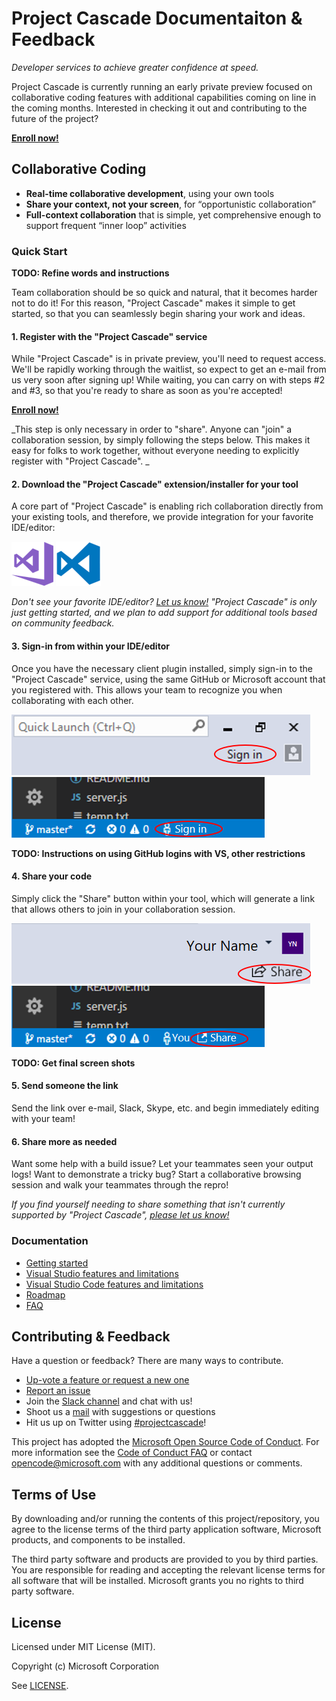 # Project Cascade Documentaiton & Feedback
_Developer services to achieve greater confidence at speed._

Project Cascade is currently running an early private preview focused on collaborative coding features with additional capabilities coming on line in the coming months. Interested in checking it out and contributing to the future of the project?

**[Enroll now!]()** 

## Collaborative Coding

- **Real-time collaborative development**, using your own tools
- **Share your context, not your screen**, for “opportunistic collaboration”
- **Full-context collaboration** that is simple, yet comprehensive enough to support frequent “inner loop” activities

### Quick Start

**TODO: Refine words and instructions**

Team collaboration should be so quick and natural, that it becomes harder not to do it! For this reason, "Project Cascade" makes it simple to get started, so that you can seamlessly begin sharing your work and ideas.

#### 1. Register with the "Project Cascade" service

While "Project Cascade" is in private preview, you'll need to request access. We'll be rapidly working through the waitlist, so expect to get an e-mail from us very soon after signing up! While waiting, you can carry on with steps #2 and #3, so that you're ready to share as soon as you're accepted!

**[Enroll now!]()** 

_This step is only necessary in order to "share". Anyone can "join" a collaboration session, by simply following the steps below. This makes it easy for folks to work together, without everyone needing to explicitly register with "Project Cascade". _

#### 2. Download the "Project Cascade" extension/installer for your tool
A core part of "Project Cascade" is enabling rich collaboration directly from your existing tools, and therefore, we provide integration for your favorite IDE/editor: 

![VS Download](docs/media/vs-icon.png) ![VS Code Download](docs/media/vscode-icon.png)

_Don't see your favorite IDE/editor? [Let us know!](CONTRIBUTING.md) "Project Cascade" is only just getting started, and we plan to add support for additional tools based on community feedback._

#### 3. Sign-in from within your IDE/editor

Once you have the necessary client plugin installed, simply sign-in to the "Project Cascade" service, using the same GitHub or Microsoft account that you registered with. This allows your team to recognize you when collaborating with each other. 

![VS Download](docs/media/vs-sign-in-button.png) ![VS Code Download](docs/media/vscode-sign-in-button.png)

**TODO: Instructions on using GitHub logins with VS, other restrictions**

#### 4. Share your code

Simply click the "Share" button within your tool, which will generate a link that allows others to join in your collaboration session. 

![VS Download](docs/media/vs-share-button.png) ![VS Code Download](docs/media/vscode-share-button.png)

**TODO: Get final screen shots**

#### 5. Send someone the link

Send the link over e-mail, Slack, Skype, etc. and begin immediately editing with your team!

#### 6. Share more as needed

Want some help with a build issue? Let your teammates seen your output logs! Want to demonstrate a tricky bug? Start a collaborative browsing session and walk your teammates through the repro!

_If you find yourself needing to share something that isn't currently supported by "Project Cascade", [please let us know!](CONTRIBUTING.md)_


### Documentation 
- [Getting started](docs/getting-started.md)
- [Visual Studio features and limitations](docs/collab-vs.md)
- [Visual Studio Code features and limitations](docs/collab-vscode,md)
- [Roadmap](docs/roadmap.md)
- [FAQ](docs/faq.md)

## Contributing & Feedback
Have a question or feedback? There are many ways to contribute.

- [Up-vote a feature or request a new one](CONTRIBUTING.md)
- [Report an issue](CONTRIBUTING.md)
- Join the [Slack channel](http://project-cascade.slack.com) and chat with us!
- Shoot us a [mail](mailto:project-cascade@microsoft.com) with suggestions or questions
- Hit us up on Twitter using [#projectcascade](https://twitter.com/search?f=tweets&q=%23projectcascade&src=typd)!

This project has adopted the [Microsoft Open Source Code of Conduct](https://opensource.microsoft.com/codeofconduct/).
For more information see the [Code of Conduct FAQ](https://opensource.microsoft.com/codeofconduct/faq/) or
contact [opencode@microsoft.com](mailto:opencode@microsoft.com) with any additional questions or comments.

## Terms of Use
By downloading and/or running the contents of this project/repository, you agree to the license terms of the third party application software, Microsoft products, and components to be installed.

The third party software and products are provided to you by third parties. You are responsible for reading and accepting the relevant license terms for all software that will be installed. Microsoft grants you no rights to third party software.

## License
Licensed under MIT License (MIT). 

Copyright (c) Microsoft Corporation

See [LICENSE](LICENSE).


